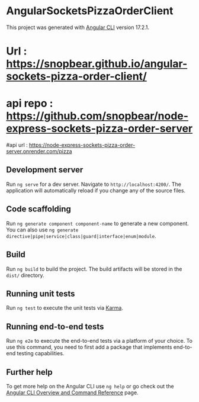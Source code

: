 # AngularSocketsPizzaOrderClient

This project was generated with [Angular CLI](https://github.com/angular/angular-cli) version 17.2.1.

# Url : https://snopbear.github.io/angular-sockets-pizza-order-client/

# api repo : https://github.com/snopbear/node-express-sockets-pizza-order-server

#api url : https://node-express-sockets-pizza-order-server.onrender.com/pizza

## Development server

Run `ng serve` for a dev server. Navigate to `http://localhost:4200/`. The application will automatically reload if you change any of the source files.

## Code scaffolding

Run `ng generate component component-name` to generate a new component. You can also use `ng generate directive|pipe|service|class|guard|interface|enum|module`.

## Build

Run `ng build` to build the project. The build artifacts will be stored in the `dist/` directory.

## Running unit tests

Run `ng test` to execute the unit tests via [Karma](https://karma-runner.github.io).

## Running end-to-end tests

Run `ng e2e` to execute the end-to-end tests via a platform of your choice. To use this command, you need to first add a package that implements end-to-end testing capabilities.

## Further help

To get more help on the Angular CLI use `ng help` or go check out the [Angular CLI Overview and Command Reference](https://angular.io/cli) page.

